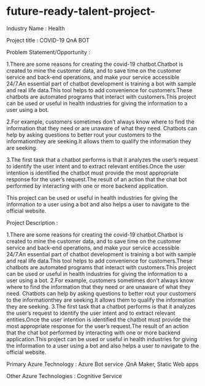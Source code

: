 # future-ready-talent-project-
Industry Name : 
Health 

Project title : 
COVID-19 QnA BOT 

Problem Statement/Opportunity : 

1.There are some reasons for creating the covid-19 chatbot.Chatbot is created to mine the customer data, and to save time on the customer service and back-end operations, and make your service accessible 24/7.An essential part of chatbot development is training a bot with sample and real life data.This tool helps to add convenience for customers.These chatbots are automated programs that interact with customers.This project can be used or useful in health industries for giving the information to a user using a bot. 

2.For example, customers sometimes don’t always know where to find the information that they need or are unaware of what they need. Chatbots can help by asking questions to better rout your customers to the informationthey are seeking.It allows them to qualify the information they are seeking.

3.The first task that a chatbot performs is that it analyzes the user’s request to identify the user intent and to extract relevant entities.Once the user intention is identified the chatbot must provide the  most appropriate response for the user’s request.The result of an action that the chat bot performed by interacting with one or more backend application.

This project can be used or useful in health industries for giving the information to a user using a bot and also helps a user to navigate to the official website.

Project Description : 

1.There are some reasons for creating the covid-19 chatbot.Chatbot is created to mine the customer data, and to save time on the customer service and back-end operations, and make your service accessible 24/7.An essential part of chatbot development is training a bot with sample and real life data.This tool helps to add convenience for customers.These chatbots are automated programs that interact with customers.This project can be used or useful in health industries for giving the information to a user using a bot. 
2.For example, customers sometimes don’t always know where to find the information that they need or are unaware of what they need. Chatbots can help by asking questions to better rout your customers to the informationthey are seeking.It allows them to qualify the information they are seeking.
3.The first task that a chatbot performs is that it analyzes the user’s request to identify the user intent and to extract relevant entities.Once the user intention is identified the chatbot must provide the  most appropriate response for the user’s request.The result of an action that the chat bot performed by interacting with one or more backend application.This project can be used or useful in health industries for giving the information to a user using a bot and also helps a user to navigate to the official website.

Primary Azure Technology :
Azure Bot service ,QnA Maker, Static Web apps 

Other Azure Technologies :
Cognitive Service
